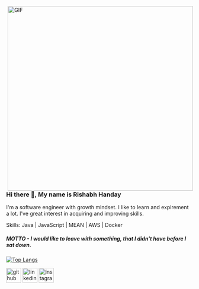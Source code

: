 <img align="right" alt="GIF" src="https://media.giphy.com/media/xT9IgzoKnwFNmISR8I/giphy.gif" width="500"/>

### Hi there 👋, My name is Rishabh Handay
I'm a software engineer with growth mindset. I like to learn and expirement a lot. I've great interest in acquiring and improving skills.

Skills: Java | JavaScript | MEAN | AWS | Docker 
##### MOTTO - I would like to leave with something, that I didn't have before I sat down.

[![Top Langs](https://github-readme-stats.vercel.app/api/top-langs/?username=rishabhhanday)](https://github.com/anuraghazra/github-readme-stats)

[<img src='https://cdn.jsdelivr.net/npm/simple-icons@3.0.1/icons/github.svg' alt='github' height='40'>](https://github.com/rishabhhanday)  [<img src='https://cdn.jsdelivr.net/npm/simple-icons@3.0.1/icons/linkedin.svg' alt='linkedin' height='40'>](https://www.linkedin.com/in/rishabh-handay-46bb141b1/)  [<img src='https://cdn.jsdelivr.net/npm/simple-icons@3.0.1/icons/instagram.svg' alt='instagram' height='40'>](https://www.instagram.com/rishabh_handay/)  
